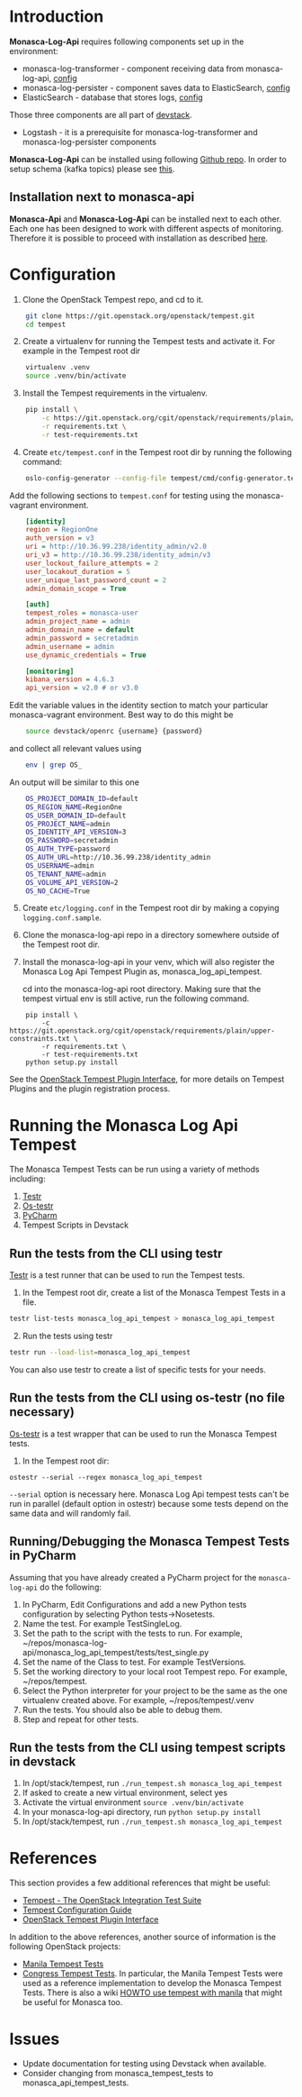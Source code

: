 # Introduction

**Monasca-Log-Api** requires following components set up in the environment:

* monasca-log-transformer - component receiving data from monasca-log-api, [config](../devstack/files/transformer.conf)
* monasca-log-persister - component saves data to ElasticSearch, [config](../devstack/files/persister.conf)
* ElasticSearch - database that stores logs, [config](../devstack/files/elasticsearch.yml)

Those three components are all part of [devstack](https://github.com/openstack/monasca-api/tree/master/devstack).

* Logstash - it is a prerequisite for monasca-log-transformer and monasca-log-persister components

**Monasca-Log-Api** can be installed using following [Github repo](https://github.com/openstack/monasca-log-api/).
In order to setup schema (kafka topics) please see [this](https://github.com/openstack/monasca-log-api/blob/master/devstack/plugin.sh#L198).

## Installation next to monasca-api

**Monasca-Api** and  **Monasca-Log-Api** can be installed next to each other.
Each one has been designed to work with different aspects of monitoring.
Therefore it is possible to proceed with installation as described
[here](https://github.com/openstack/monasca-log-api/blob/master/devstack/).

# Configuration
1. Clone the OpenStack Tempest repo, and cd to it.

```bash
    git clone https://git.openstack.org/openstack/tempest.git
    cd tempest
```

2. Create a virtualenv for running the Tempest tests and activate it.
For example in the Tempest root dir

```bash
    virtualenv .venv
    source .venv/bin/activate
```

3. Install the Tempest requirements in the virtualenv.

```bash
    pip install \
        -c https://git.openstack.org/cgit/openstack/requirements/plain/upper-constraints.txt \
        -r requirements.txt \
        -r test-requirements.txt
```

4. Create ```etc/tempest.conf``` in the Tempest root dir by
running the following command:

```bash
    oslo-config-generator --config-file tempest/cmd/config-generator.tempest.conf --output-file etc/tempest.conf
```

 Add the following sections to ```tempest.conf``` for testing
 using the monasca-vagrant environment.

```ini
    [identity]
    region = RegionOne
    auth_version = v3
    uri = http://10.36.99.238/identity_admin/v2.0
    uri_v3 = http://10.36.99.238/identity_admin/v3
    user_lockout_failure_attempts = 2
    user_locakout_duration = 5
    user_unique_last_password_count = 2
    admin_domain_scope = True

    [auth]
    tempest_roles = monasca-user
    admin_project_name = admin
    admin_domain_name = default
    admin_password = secretadmin
    admin_username = admin
    use_dynamic_credentials = True

    [monitoring]
    kibana_version = 4.6.3
    api_version = v2.0 # or v3.0
```

Edit the variable values in the identity section to match your particular
monasca-vagrant environment. Best way to do this might be

```bash
    source devstack/openrc {username} {password}
```

and collect all relevant values using

```bash
    env | grep OS_
```

An output will be similar to this one

```bash
    OS_PROJECT_DOMAIN_ID=default
    OS_REGION_NAME=RegionOne
    OS_USER_DOMAIN_ID=default
    OS_PROJECT_NAME=admin
    OS_IDENTITY_API_VERSION=3
    OS_PASSWORD=secretadmin
    OS_AUTH_TYPE=password
    OS_AUTH_URL=http://10.36.99.238/identity_admin
    OS_USERNAME=admin
    OS_TENANT_NAME=admin
    OS_VOLUME_API_VERSION=2
    OS_NO_CACHE=True
```

5. Create ```etc/logging.conf``` in the Tempest root dir by making a copying
```logging.conf.sample```.

6. Clone the monasca-log-api repo in a directory somewhere outside of the
Tempest root dir.

7. Install the monasca-log-api in your venv, which will also register
   the Monasca Log Api Tempest Plugin as, monasca_log_api_tempest.

   cd into the monasca-log-api root directory. Making sure that the tempest
   virtual env is still active, run the following command.

```
    pip install \
        -c https://git.openstack.org/cgit/openstack/requirements/plain/upper-constraints.txt \
        -r requirements.txt \
        -r test-requirements.txt
    python setup.py install
```

See the [OpenStack Tempest Plugin
Interface](http://docs.openstack.org/developer/tempest/plugin.html), for more
details on Tempest Plugins and the plugin registration process.

# Running the Monasca Log Api Tempest
The Monasca Tempest Tests can be run using a variety of methods including:
1. [Testr](https://wiki.openstack.org/wiki/Testr)
2. [Os-testr](http://docs.openstack.org/developer/os-testr/)
3. [PyCharm](https://www.jetbrains.com/pycharm/)
4. Tempest Scripts in Devstack

## Run the tests from the CLI using testr

[Testr](https://wiki.openstack.org/wiki/Testr) is a test runner that can be used to run the Tempest tests.

1. In the Tempest root dir, create a list of the Monasca Tempest Tests in a file.

 ```sh
 testr list-tests monasca_log_api_tempest > monasca_log_api_tempest
 ```

2. Run the tests using testr

 ```sh
 testr run --load-list=monasca_log_api_tempest
 ```

You can also use testr to create a list of specific tests for your needs.

## Run the tests from the CLI using os-testr (no file necessary)
[Os-testr](http://docs.openstack.org/developer/os-testr/) is a test wrapper
that can be used to run the Monasca Tempest tests.

1. In the Tempest root dir:

 ```
 ostestr --serial --regex monasca_log_api_tempest
 ```

 ```--serial``` option is necessary here. Monasca Log Api tempest tests can't
 be run in parallel (default option in ostestr) because some tests depend on the
 same data and will randomly fail.

## Running/Debugging the Monasca Tempest Tests in PyCharm

Assuming that you have already created a PyCharm project for the
```monasca-log-api``` do the following:

1. In PyCharm, Edit Configurations and add a new Python tests configuration by selecting Python tests->Nosetests.
2. Name the test. For example TestSingleLog.
3. Set the path to the script with the tests to run. For example, ~/repos/monasca-log-api/monasca_log_api_tempest/tests/test_single.py
4. Set the name of the Class to test. For example TestVersions.
5. Set the working directory to your local root Tempest repo. For example, ~/repos/tempest.
6. Select the Python interpreter for your project to be the same as the one virtualenv created above. For example, ~/repos/tempest/.venv
7. Run the tests. You should also be able to debug them.
8. Step and repeat for other tests.

## Run the tests from the CLI using tempest scripts in devstack

1. In /opt/stack/tempest, run ```./run_tempest.sh monasca_log_api_tempest```
2. If asked to create a new virtual environment, select yes
3. Activate the virtual environment ```source .venv/bin/activate```
4. In your monasca-log-api directory, run ```python setup.py install```
5. In /opt/stack/tempest, run ```./run_tempest.sh monasca_log_api_tempest```

# References
This section provides a few additional references that might be useful:
* [Tempest - The OpenStack Integration Test Suite](http://docs.openstack.org/developer/tempest/overview.html#quickstart)
* [Tempest Configuration Guide](https://github.com/openstack/tempest/blob/master/doc/source/configuration.rst#id1)
* [OpenStack Tempest Plugin Interface](http://docs.openstack.org/developer/tempest/plugin.html)

In addition to the above references, another source of information is the following OpenStack projects:
* [Manila Tempest Tests](https://github.com/openstack/manila/tree/master/manila_tempest_tests)
* [Congress Tempest Tests](https://github.com/openstack/congress/tree/master/congress_tempest_tests).
In particular, the Manila Tempest Tests were used as a reference implementation to develop the Monasca Tempest Tests.
There is also a wiki [HOWTO use tempest with manila](https://wiki.openstack.org/wiki/Manila/docs/HOWTO_use_tempest_with_manila) that might be useful for Monasca too.

# Issues
* Update documentation for testing using Devstack when available.
* Consider changing from monasca_tempest_tests to monasca_api_tempest_tests.
